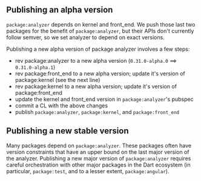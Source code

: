 ## Publishing an alpha version

`package:analyzer` depends on kernel and front_end. We push those last two packages for the benefit of `package:analyzer`, but their APIs don't currently follow semver, so we set analyzer to depend on exact versions.

Publishing a new alpha version of package analyzer involves a few steps:
- rev package:analyzer to a new alpha version (`0.31.0-alpha.0` ==> `0.31.0-alpha.1`)
- rev package:front_end to a new alpha version; update it's version of package:kernel (see the next line)
- rev package:kernel to a new alpha version; update it's version of package:front_end
- update the kernel and front_end version in `package:analyzer`'s pubspec
- commit a CL with the above changes
- publish `package:analyzer`, `package:kernel`, and `package:front_end`

## Publishing a new stable version

Many packages depend on `package:analyzer`. These packages often have version constraints that have an upper bound on the last major version of the analyzer. Publishing a new major version of `package:analyzer` requires careful orchestration with other major packages in the Dart ecosystem (in particular, `package:test`, and to a lesser extent, `package:angular`).
